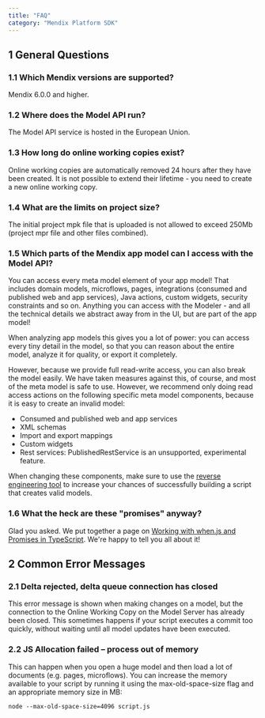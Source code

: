```yaml
---
title: "FAQ"
category: "Mendix Platform SDK"
---
```


## 1 General Questions

### 1.1 Which Mendix versions are supported?

Mendix 6.0.0 and higher.

### 1.2 Where does the Model API run?

The Model API service is hosted in the European Union.

### 1.3 How long do online working copies exist?

Online working copies are automatically removed 24 hours after they have been created. It is not possible to extend their lifetime - you need to create a new online working copy.

### 1.4 What are the limits on project size?

The initial project mpk file that is uploaded is not allowed to exceed 250Mb (project mpr file and other files combined).

### 1.5 Which parts of the Mendix app model can I access with the Model API?

You can access every meta model element of your app model! That includes domain models, microflows, pages, integrations (consumed and published web and app services), Java actions, custom widgets, security constraints and so on. Anything you can access with the Modeler - and all the technical details we abstract away from in the UI, but are part of the app model!

When analyzing app models this gives you a lot of power: you can access every tiny detail in the model, so that you can reason about the entire model, analyze it for quality, or export it completely.

However, because we provide full read-write access, you can also break the model easily. We have taken measures against this, of course, and most of the meta model is safe to use. However, we recommend only doing read access actions on the following specific meta model components, because it is easy to create an invalid model:

*   Consumed and published web and app services
*   XML schemas
*   Import and export mappings
*   Custom widgets
*   Rest services: PublishedRestService is an unsupported, experimental feature.

When changing these components, make sure to use the [reverse engineering tool](generating-code-from-the-model) to increase your chances of successfully building a script that creates valid models.

### 1.6 What the heck are these "promises" anyway?

Glad you asked. We put together a page on [Working with when.js and Promises in TypeScript](working-with-when.js-and-promises-in-typescript). We're happy to tell you all about it!

## 2 Common Error Messages

### 2.1 Delta rejected, delta queue connection has closed

This error message is shown when making changes on a model, but the connection to the Online Working Copy on the Model Server has already been closed. This sometimes happens if your script executes a commit too quickly, without waiting until all model updates have been executed.

### 2.2 JS Allocation failed – process out of memory

This can happen when you open a huge model and then load a lot of documents (e.g. pages, microflows). You can increase the memory available to your script by running it using the max-old-space-size flag and an appropriate memory size in MB:

`node --max-old-space-size=4096 script.js`
